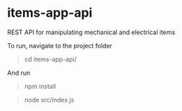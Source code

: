 # items-app-api
REST API for manipulating mechanical and electrical items

To run, navigate to the project folder
> cd items-app-api/

And run
> npm install

> node src/index.js
